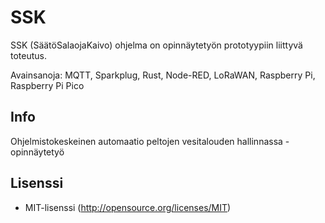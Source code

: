 # SSK

SSK (SäätöSalaojaKaivo) ohjelma on opinnäytetyön prototyypiin liittyvä toteutus.

Avainsanoja: MQTT, Sparkplug, Rust, Node-RED, LoRaWAN, Raspberry Pi, Raspberry Pi Pico

## Info

Ohjelmistokeskeinen automaatio peltojen vesitalouden hallinnassa -opinnäytetyö

## Lisenssi

- MIT-lisenssi (http://opensource.org/licenses/MIT)